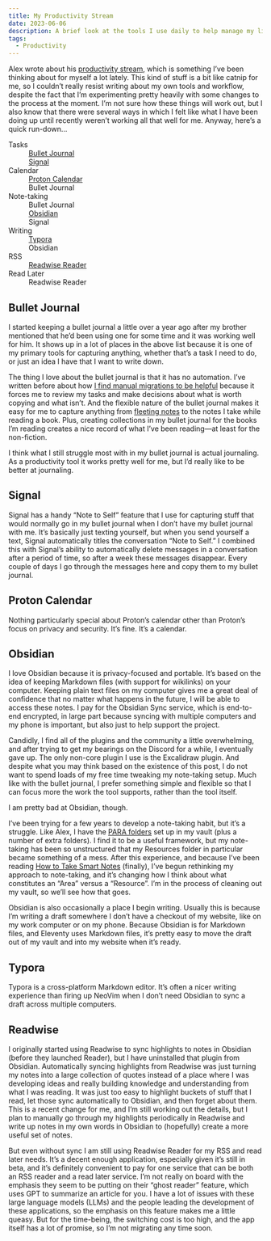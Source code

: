 ```yaml
---
title: My Productivity Stream
date: 2023-06-06
description: A brief look at the tools I use daily to help manage my life
tags:
  - Productivity
---
```




Alex wrote about his [productivity stream](https://trost.codes/posts/productivity-system-2023/), which is something I’ve been thinking about for myself a lot lately. This kind of stuff is a bit like catnip for me, so I couldn’t really resist writing about my own tools and workflow, despite the fact that I’m experimenting pretty heavily with some changes to the process at the moment. I’m not sure how these things will work out, but I also know that there were several ways in which I felt like what I have been doing up until recently weren’t working all that well for me. Anyway, here’s a quick run-down…

<dl>

<div>
<dt>Tasks</dt>
<dd><a href="https://bulletjournal.com/">Bullet Journal</a></dd>
<dd><a href="https://signal.org/download/">Signal</a></dd>
</div>

<div>
<dt>Calendar</dt>
<dd><a href="https://proton.me/calendar">Proton Calendar</a></dd>
<dd>Bullet Journal</dd>
</div>

<div>
<dt>Note-taking</dt>
<dd>Bullet Journal</dd>
<dd><a href="https://obsidian.md/">Obsidian</a></dd>
<dd>Signal</dd>
</div>

<div>
<dt>Writing</dt>
<dd><a href="https://typora.io/">Typora</a></dd>
<dd>Obsidian</dd>
</div>

<div>
<dt>RSS</dt>
<dd><a href="https://readwise.io/read">Readwise Reader</a></dd>
</div>

<div>
<dt>Read Later</dt>
<dd>Readwise Reader</dd>
</div>

</dl>

## Bullet Journal

I started keeping a bullet journal a little over a year ago after my brother mentioned that he’d been using one for some time and it was working well for him. It shows up in a lot of places in the above list because it is one of my primary tools for capturing anything, whether that’s a task I need to do, or just an idea I have that I want to write down.

The thing I love about the bullet journal is that it has no automation. I’ve written before about how [I find manual migrations to be helpful](/weblog/2022/slow-by-design/) because it forces me to review my tasks and make decisions about what is worth copying and what isn’t. And the flexible nature of the bullet journal makes it easy for me to capture anything from [fleeting notes](https://zettelkasten.de/posts/concepts-sohnke-ahrens-explained/#fleeting-notes) to the notes I take while reading a book. Plus, creating collections in my bullet journal for the books I’m reading creates a nice record of what I’ve been reading—at least for the non-fiction.

I think what I still struggle most with in my bullet journal is actual journaling. As a productivity tool it works pretty well for me, but I’d really like to be better at journaling.

## Signal

Signal has a handy “Note to Self” feature that I use for capturing stuff that would normally go in my bullet journal when I don’t have my bullet journal with me. It’s basically just texting yourself, but when you send yourself a text, Signal automatically titles the conversation “Note to Self.” I combined this with Signal’s ability to automatically delete messages in a conversation after a period of time, so after a week these messages disappear. Every couple of days I go through the messages here and copy them to my bullet journal.

## Proton Calendar

Nothing particularly special about Proton’s calendar other than Proton’s focus on privacy and security. It’s fine. It’s a calendar.

## Obsidian

I love Obsidian because it is privacy-focused and portable. It’s based on the idea of keeping Markdown files (with support for wikilinks) on your computer. Keeping plain text files on my computer gives me a great deal of confidence that no matter what happens in the future, I will be able to access these notes. I pay for the Obsidian Sync service, which is end-to-end encrypted, in large part because syncing with multiple computers and my phone is important, but also just to help support the project.

Candidly, I find all of the plugins and the community a little overwhelming, and after trying to get my bearings on the Discord for a while, I eventually gave up. The only non-core plugin I use is the Excalidraw plugin. And despite what you may think based on the existence of this post, I do not want to spend loads of my free time tweaking my note-taking setup. Much like with the bullet journal, I prefer something simple and flexible so that I can focus more the work the tool supports, rather than the tool itself.

I am pretty bad at Obsidian, though.

I’ve been trying for a few years to develop a note-taking habit, but it’s a struggle. Like Alex, I have the [PARA folders](https://fortelabs.com/blog/para/) set up in my vault (plus a number of extra folders). I find it to be a useful framework, but my note-taking has been so unstructured that my Resources folder in particular became something of a mess. After this experience, and because I’ve been reading [How to Take Smart Notes](https://bookshop.org/p/books/how-to-take-smart-notes-one-simple-technique-to-boost-writing-learning-and-thinking-sonke-ahrens/18400756?ean=9783982438801) (finally), I’ve begun rethinking my approach to note-taking, and it’s changing how I think about what constitutes an “Area” versus a “Resource”. I’m in the process of cleaning out my vault, so we’ll see how that goes.

Obsidian is also occasionally a place I begin writing. Usually this is because I’m writing a draft somewhere I don’t have a checkout of my website, like on my work computer or on my phone. Because Obsidian is for Markdown files, and Eleventy uses Markdown files, it’s pretty easy to move the draft out of my vault and into my website when it’s ready.

## Typora

Typora is a cross-platform Markdown editor. It’s often a nicer writing experience than firing up NeoVim when I don’t need Obsidian to sync a draft across multiple computers.

## Readwise

I originally started using Readwise to sync highlights to notes in Obsidian (before they launched Reader), but I have uninstalled that plugin from Obsidian. Automatically syncing highlights from Readwise was just turning my notes into a large collection of quotes instead of a place where I was developing ideas and really building knowledge and understanding from what I was reading. It was just too easy to highlight buckets of stuff that I read, let those sync automatically to Obsidian, and then forget about them. This is a recent change for me, and I’m still working out the details, but I plan to manually go through my highlights periodically in Readwise and write up notes in my own words in Obsidian to (hopefully) create a more useful set of notes.

But even without sync I am still using Readwise Reader for my RSS and read later needs. It’s a decent enough application, especially given it’s still in beta, and it’s definitely convenient to pay for one service that can be both an RSS reader and a read later service. I’m not really on board with the emphasis they seem to be putting on their “ghost reader” feature, which uses GPT to summarize an article for you. I have a lot of issues with these large language models (<abbr>LLM</abbr>s) and the people leading the development of these applications, so the emphasis on this feature makes me a little queasy. But for the time-being, the switching cost is too high, and the app itself has a lot of promise, so I’m not migrating any time soon.

